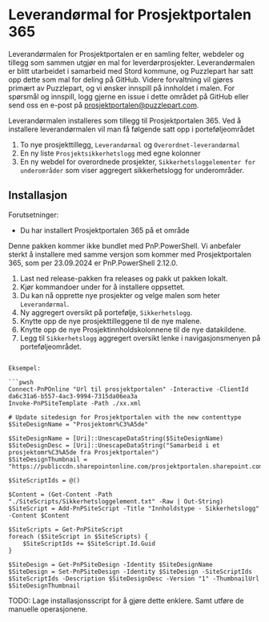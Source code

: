 # Leverandørmal for Prosjektportalen 365

Leverandørmalen for Prosjektportalen er en samling felter, webdeler og tillegg som sammen utgjør en mal for leverdørprosjekter. Leverandørmalen er blitt utarbeidet i samarbeid med Stord kommune, og Puzzlepart har satt opp dette som mal for deling på GitHub. Videre forvaltning vil gjøres primært av Puzzlepart, og vi ønsker innspill på innholdet i malen. For spørsmål og innspill, logg gjerne en issue i dette området på GitHub eller send oss en e-post på <prosjektportalen@puzzlepart.com>.

Leverandørmalen installeres som tillegg til Prosjektportalen 365. Ved å installere leverandørmalen vil man få følgende satt opp i porteføljeområdet

1. To nye prosjekttillegg, `Leverandørmal` og `Overordnet-leverandørmal`
2. En ny liste `Prosjektsikkerhetslogg` med egne kolonner
3. En ny webdel for overordnede prosjekter, `Sikkerhetsloggelementer for underområder` som viser aggregert sikkerhetslogg for underområder.

## Installasjon

Forutsetninger:

- Du har installert Prosjektportalen 365 på et område

Denne pakken kommer ikke bundlet med PnP.PowerShell. Vi anbefaler sterkt å installere med samme versjon som kommer med Prosjektportalen 365, som per 23.09.2024 er PnP.PowerShell 2.12.0.

1. Last ned release-pakken fra releases og pakk ut pakken lokalt.
2. Kjør kommandoer under for å installere oppsettet.
3. Du kan nå opprette nye prosjekter og velge malen som heter `Leverandørmal`.
4. Ny aggregert oversikt på portefølje, `Sikkerhetslogg`.
5. Knytte opp de nye prosjekttilleggene til de nye malene.
6. Knytte opp de nye Prosjektinnholdskolonnene til de nye datakildene.
7. Legg til `Sikkerhetslogg` aggregert oversikt lenke i navigasjonsmenyen på porteføljeområdet.

```pwsh

Eksempel:

```pwsh
Connect-PnPOnline "Url til prosjektportalen" -Interactive -ClientId da6c31a6-b557-4ac3-9994-7315da06ea3a
Invoke-PnPSiteTemplate -Path ./xx.xml

# Update sitedesign for Prosjektportalen with the new contenttype
$SiteDesignName = "Prosjektomr%C3%A5de"

$SiteDesignName = [Uri]::UnescapeDataString($SiteDesignName)
$SiteDesignDesc = [Uri]::UnescapeDataString("Samarbeid i et prosjektomr%C3%A5de fra Prosjektportalen")
$SiteDesignThumbnail = "https://publiccdn.sharepointonline.com/prosjektportalen.sharepoint.com/sites/ppassets/Thumbnails/prosjektomrade.png"

$SiteScriptIds = @()

$Content = (Get-Content -Path "./SiteScripts/Sikkerhetsloggelement.txt" -Raw | Out-String)
$SiteScript = Add-PnPSiteScript -Title "Innholdstype - Sikkerhetslogg" -Content $Content

$SiteScripts = Get-PnPSiteScript
foreach ($SiteScript in $SiteScripts) {
    $SiteScriptIds += $SiteScript.Id.Guid
}

$SiteDesign = Get-PnPSiteDesign -Identity $SiteDesignName
$SiteDesign = Set-PnPSiteDesign -Identity $SiteDesign -SiteScriptIds $SiteScriptIds -Description $SiteDesignDesc -Version "1" -ThumbnailUrl $SiteDesignThumbnail
```

TODO: Lage installasjonsscript for å gjøre dette enklere. Samt utføre de manuelle operasjonene.
